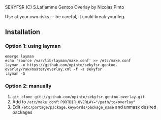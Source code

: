 
SEKYFSR (C) S.Laflamme
Gentoo Overlay by Nicolas Pinto

Use at your own risks -- be careful, it could break your leg.

## Installation

### Option 1: using layman
    emerge layman
    echo 'source /var/lib/layman/make.conf' >> /etc/make.conf
    layman -o https://github.com/npinto/sekyfsr-gentoo-overlay/raw/master/overlay.xml -f -a sekyfsr
    layman -S

### Option 2: manually
1. ``git clone git://github.com/npinto/sekyfsr-gentoo-overlay.git``
2. Add to ``/etc/make.conf``:
``PORTDIR_OVERLAY="/path/to/overlay"``
3. Edit ``/etc/portage/package.keywords/package_name`` and unmask desired packages

